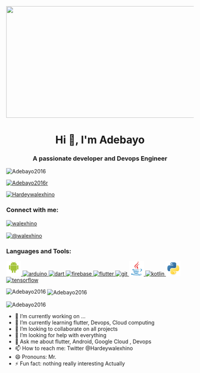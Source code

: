 <div align="center">
  <img src="https://media.giphy.com/media/dWesBcTLavkZuG35MI/giphy.gif" width="600" height="300"/>
</div>

<h1 align="center">Hi 👋, I'm Adebayo</h1>
<h3 align="center">A passionate developer and Devops Engineer</h3>

<p align="left"> <img src="https://komarev.com/ghpvc/?username=Adebayo2016&label=Profile%20views&color=0e75b6&style=flat" alt="Adebayo2016" /> </p>

<p align="left"> <a href="https://github.com/ryo-ma/github-profile-trophy"><img src="https://github-profile-trophy.vercel.app/?username=Adebayo2016" alt="Adebayo2016r" /></a> </p>

<p align="left"> <a href="https://twitter.com/Hardeywalexhino" target="blank"><img src="https://img.shields.io/twitter/follow/Hardeywalexhino?logo=twitter&style=for-the-badge" alt="Hardeywalexhino" /></a> </p>



<h3 align="left">Connect with me:</h3>
<p align="left">
<a href="https://twitter.com/Hardeywalexhino" target="blank"><img align="center" src="https://cdn.jsdelivr.net/npm/simple-icons@3.0.1/icons/twitter.svg" alt="walexhino" height="30" width="40" /></a>

<a href="https://medium.com/@walexhino" target="blank"><img align="center" src="https://cdn.jsdelivr.net/npm/simple-icons@3.0.1/icons/medium.svg" alt="@walexhino" height="30" width="40" /></a>
</p>

<h3 align="left">Languages and Tools:</h3>
<p align="left"> <a href="https://developer.android.com" target="_blank"> <img src="https://raw.githubusercontent.com/devicons/devicon/master/icons/android/android-original-wordmark.svg" alt="android" width="40" height="40"/> </a> <a href="https://www.arduino.cc/" target="_blank"> <img src="https://cdn.worldvectorlogo.com/logos/arduino-1.svg" alt="arduino" width="40" height="40"/> </a> <a href="https://dart.dev" target="_blank"> <img src="https://www.vectorlogo.zone/logos/dartlang/dartlang-icon.svg" alt="dart" width="40" height="40"/> </a> <a href="https://firebase.google.com/" target="_blank"> <img src="https://www.vectorlogo.zone/logos/firebase/firebase-icon.svg" alt="firebase" width="40" height="40"/> </a> <a href="https://flutter.dev" target="_blank"> <img src="https://www.vectorlogo.zone/logos/flutterio/flutterio-icon.svg" alt="flutter" width="40" height="40"/> </a> <a href="https://git-scm.com/" target="_blank"> <img src="https://www.vectorlogo.zone/logos/git-scm/git-scm-icon.svg" alt="git" width="40" height="40"/> </a> <a href="https://www.java.com" target="_blank"> <img src="https://raw.githubusercontent.com/devicons/devicon/master/icons/java/java-original.svg" alt="java" width="40" height="40"/> </a> <a href="https://kotlinlang.org" target="_blank"> <img src="https://www.vectorlogo.zone/logos/kotlinlang/kotlinlang-icon.svg" alt="kotlin" width="40" height="40"/> </a> <a href="https://www.python.org" target="_blank"> <img src="https://raw.githubusercontent.com/devicons/devicon/master/icons/python/python-original.svg" alt="python" width="40" height="40"/> </a> <a href="https://www.tensorflow.org" target="_blank"> <img src="https://www.vectorlogo.zone/logos/tensorflow/tensorflow-icon.svg" alt="tensorflow" width="40" height="40"/> </a> </p>

<p><img align="left" src="https://github-readme-stats.vercel.app/api/top-langs?username=Adebayo2016&show_icons=true&locale=en&layout=compact" alt="Adebayo2016" /></p>

<p>&nbsp;<img align="center" src="https://github-readme-stats.vercel.app/api?username=Adebayo2016&show_icons=true&locale=en" alt="Adebayo2016" /></p>

<p><img align="center" src="https://github-readme-streak-stats.herokuapp.com/?user=Adebayo2016&" alt="Adebayo2016" /></p>



- 🔭 I’m currently working on ...
- 🌱 I’m currently learning flutter, Devops, Cloud computing 
- 👯 I’m looking to collaborate on all projects
- 🤔 I’m looking for help with everything 
- 💬 Ask me about flutter, Android, Google Cloud , Devops 
- 📫 How to reach me: Twitter @Hardeywalexhino
- 😄 Pronouns: Mr. 
- ⚡ Fun fact: nothing really interesting Actually 

<!--
**Adebayo2016/Adebayo2016** is a ✨ _special_ ✨ repository because its `README.md` (this file) appears on your GitHub profile.

Here are some ideas to get you started:
-->


